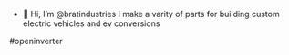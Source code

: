 - 👋 Hi, I’m @bratindustries
I make a varity of parts for building custom electric vehicles and ev conversions

#openinverter

